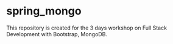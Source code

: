 # spring_mongo
This repository is created for the 3 days workshop on Full Stack Development with Bootstrap, MongoDB.
